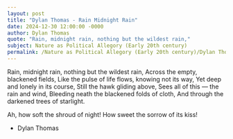 ```yaml
---
layout: post
title: "Dylan Thomas - Rain Midnight Rain"
date: 2024-12-30 12:00:00 -0000
author: Dylan Thomas
quote: "Rain, midnight rain, nothing but the wildest rain,"
subject: Nature as Political Allegory (Early 20th century)
permalink: /Nature as Political Allegory (Early 20th century)/Dylan Thomas/Dylan Thomas - Rain Midnight Rain
---
```


Rain, midnight rain, nothing but the wildest rain,
Across the empty, blackened fields,
Like the pulse of life flows, knowing not its way,
Yet deep and lonely in its course,
Still the hawk gliding above,
Sees all of this — the rain and wind,
Bleeding neath the blackened folds of cloth,
And through the darkened trees of starlight.

Ah, how soft the shroud of night!
How sweet the sorrow of its kiss!

- Dylan Thomas
